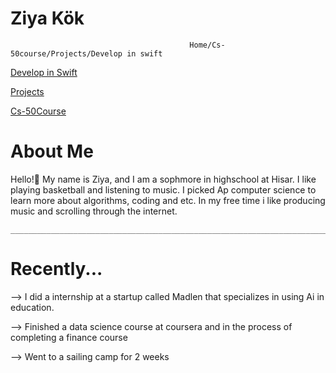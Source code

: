                                                                                               
# Ziya Kök
                                            Home/Cs-50course/Projects/Develop in swift


<a href="https://ziyarko.github.io/DEVELOPWSWIFT.md">Develop in Swift</a>

<a href="https://ziyarko.github.io/PROJECTS.md">Projects</a>

<a href="https://ziyarko.github.io/CS-50COURSE.html">Cs-50Course</a>




  # About Me
  Hello!👋 My name is Ziya, and I am a sophmore in highschool at Hisar. I like playing basketball and listening to music.
    I picked Ap computer science to learn more about algorithms, coding and etc. In my free time i like producing music and
    scrolling through the internet.

    ______________________________________________________________________________________________________________________

  # Recently...
   --> I did a internship at a startup called Madlen that specializes in using Ai in education.

  --> Finished a data science course at coursera and in the process of completing a finance course

   --> Went to a sailing camp for 2 weeks

 
